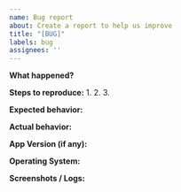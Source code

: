 ```yaml
---
name: Bug report
about: Create a report to help us improve
title: "[BUG]"
labels: bug
assignees: ''
---
```


**What happened?**

**Steps to reproduce:**
1. 
2. 
3. 

**Expected behavior:**

**Actual behavior:**

**App Version (if any):**

**Operating System:**

**Screenshots / Logs:**
